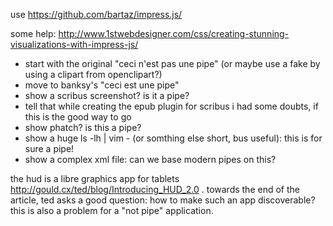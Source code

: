 use https://github.com/bartaz/impress.js/

some help: http://www.1stwebdesigner.com/css/creating-stunning-visualizations-with-impress-js/

- start with the original "ceci n'est pas une pipe" (or maybe use a fake by using a clipart from openclipart?)
- move to banksy's "ceci est une pipe"
- show a scribus screenshot? is it a pipe?
- tell that while creating the epub plugin for scribus i had some doubts, if this is the good way to go
- show phatch? is this a pipe?
- show a huge ls -lh | vim - (or somthing else short, bus useful): this is for sure a pipe!
- show a complex xml file: can we base modern pipes on this?


the hud is a libre graphics app for tablets http://gould.cx/ted/blog/Introducing_HUD_2.0 .
towards the end of the article, ted asks a good question: how to make such an app discoverable?
this is also a problem for a "not pipe" application.
